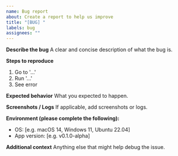 ```yaml
---
name: Bug report
about: Create a report to help us improve
title: "[BUG] "
labels: bug
assignees: ""
---
```


**Describe the bug**
A clear and concise description of what the bug is.

**Steps to reproduce**
1. Go to '...'
2. Run '...'
3. See error

**Expected behavior**
What you expected to happen.

**Screenshots / Logs**
If applicable, add screenshots or logs.

**Environment (please complete the following):**
- OS: [e.g. macOS 14, Windows 11, Ubuntu 22.04]
- App version: [e.g. v0.1.0-alpha]

**Additional context**
Anything else that might help debug the issue.
